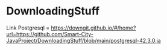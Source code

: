 # DownloadingStuff
Link Postgresql = https://downgit.github.io/#/home?url=https://github.com/Smart-City-JavaProject/DownloadingStuff/blob/main/postgresql-42.3.0.ja
